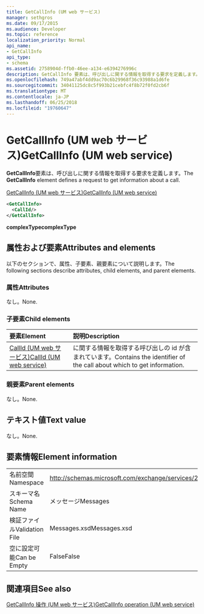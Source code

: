 ```yaml
---
title: GetCallInfo (UM web サービス)
manager: sethgros
ms.date: 09/17/2015
ms.audience: Developer
ms.topic: reference
localization_priority: Normal
api_name:
- GetCallInfo
api_type:
- schema
ms.assetid: 2758904d-ffb0-46ee-a134-e6394276996c
description: GetCallInfo 要素は、呼び出しに関する情報を取得する要求を定義します。
ms.openlocfilehash: 749a47abf4dd9ac70c6b29968f36c93988a1d6fe
ms.sourcegitcommit: 34041125dc8c5f993b21cebfc4f8b72f0fd2cb6f
ms.translationtype: MT
ms.contentlocale: ja-JP
ms.lasthandoff: 06/25/2018
ms.locfileid: "19760647"
---
```

# <a name="getcallinfo-um-web-service"></a><span data-ttu-id="54f66-103">GetCallInfo (UM web サービス)</span><span class="sxs-lookup"><span data-stu-id="54f66-103">GetCallInfo (UM web service)</span></span>

<span data-ttu-id="54f66-104">**GetCallInfo**要素は、呼び出しに関する情報を取得する要求を定義します。</span><span class="sxs-lookup"><span data-stu-id="54f66-104">The **GetCallInfo** element defines a request to get information about a call.</span></span> 
  
[<span data-ttu-id="54f66-105">GetCallInfo (UM web サービス)</span><span class="sxs-lookup"><span data-stu-id="54f66-105">GetCallInfo (UM web service)</span></span>](getcallinfo-um-web-service.md)
  
```xml
<GetCallInfo>
  <CallId/>
</GetCallInfo>
```

 <span data-ttu-id="54f66-106">**complexType**</span><span class="sxs-lookup"><span data-stu-id="54f66-106">**complexType**</span></span>
## <a name="attributes-and-elements"></a><span data-ttu-id="54f66-107">属性および要素</span><span class="sxs-lookup"><span data-stu-id="54f66-107">Attributes and elements</span></span>

<span data-ttu-id="54f66-108">以下のセクションで、属性、子要素、親要素について説明します。</span><span class="sxs-lookup"><span data-stu-id="54f66-108">The following sections describe attributes, child elements, and parent elements.</span></span>
  
### <a name="attributes"></a><span data-ttu-id="54f66-109">属性</span><span class="sxs-lookup"><span data-stu-id="54f66-109">Attributes</span></span>

<span data-ttu-id="54f66-110">なし。</span><span class="sxs-lookup"><span data-stu-id="54f66-110">None.</span></span>
  
### <a name="child-elements"></a><span data-ttu-id="54f66-111">子要素</span><span class="sxs-lookup"><span data-stu-id="54f66-111">Child elements</span></span>

|<span data-ttu-id="54f66-112">**要素**</span><span class="sxs-lookup"><span data-stu-id="54f66-112">**Element**</span></span>|<span data-ttu-id="54f66-113">**説明**</span><span class="sxs-lookup"><span data-stu-id="54f66-113">**Description**</span></span>|
|:-----|:-----|
|[<span data-ttu-id="54f66-114">CallId (UM web サービス)</span><span class="sxs-lookup"><span data-stu-id="54f66-114">CallId (UM web service)</span></span>](callid-um-web-service.md) <br/> |<span data-ttu-id="54f66-115">に関する情報を取得する呼び出しの id が含まれています。</span><span class="sxs-lookup"><span data-stu-id="54f66-115">Contains the identifier of the call about which to get information.</span></span>  <br/> |
   
### <a name="parent-elements"></a><span data-ttu-id="54f66-116">親要素</span><span class="sxs-lookup"><span data-stu-id="54f66-116">Parent elements</span></span>

<span data-ttu-id="54f66-117">なし。</span><span class="sxs-lookup"><span data-stu-id="54f66-117">None.</span></span>
  
## <a name="text-value"></a><span data-ttu-id="54f66-118">テキスト値</span><span class="sxs-lookup"><span data-stu-id="54f66-118">Text value</span></span>

<span data-ttu-id="54f66-119">なし。</span><span class="sxs-lookup"><span data-stu-id="54f66-119">None.</span></span>
  
## <a name="element-information"></a><span data-ttu-id="54f66-120">要素情報</span><span class="sxs-lookup"><span data-stu-id="54f66-120">Element information</span></span>

|||
|:-----|:-----|
|<span data-ttu-id="54f66-121">名前空間</span><span class="sxs-lookup"><span data-stu-id="54f66-121">Namespace</span></span>  <br/> |http://schemas.microsoft.com/exchange/services/2006/messages  <br/> |
|<span data-ttu-id="54f66-122">スキーマ名</span><span class="sxs-lookup"><span data-stu-id="54f66-122">Schema Name</span></span>  <br/> |<span data-ttu-id="54f66-123">メッセージ</span><span class="sxs-lookup"><span data-stu-id="54f66-123">Messages</span></span>  <br/> |
|<span data-ttu-id="54f66-124">検証ファイル</span><span class="sxs-lookup"><span data-stu-id="54f66-124">Validation File</span></span>  <br/> |<span data-ttu-id="54f66-125">Messages.xsd</span><span class="sxs-lookup"><span data-stu-id="54f66-125">Messages.xsd</span></span>  <br/> |
|<span data-ttu-id="54f66-126">空に設定可能</span><span class="sxs-lookup"><span data-stu-id="54f66-126">Can be Empty</span></span>  <br/> |<span data-ttu-id="54f66-127">False</span><span class="sxs-lookup"><span data-stu-id="54f66-127">False</span></span>  <br/> |
   
## <a name="see-also"></a><span data-ttu-id="54f66-128">関連項目</span><span class="sxs-lookup"><span data-stu-id="54f66-128">See also</span></span>



[<span data-ttu-id="54f66-129">GetCallInfo 操作 (UM web サービス)</span><span class="sxs-lookup"><span data-stu-id="54f66-129">GetCallInfo operation (UM web service)</span></span>](getcallinfo-operation-um-web-service.md)

